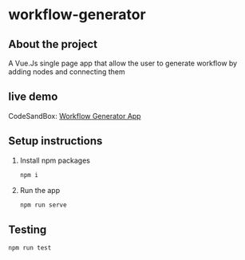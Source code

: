 # workflow-generator

## About the project

A Vue.Js single page app that allow the user to generate workflow by adding nodes and connecting them

## live demo

CodeSandBox: [Workflow Generator App]()

## Setup instructions

1. Install npm packages

   ```bash
   npm i
   ```

2. Run the app

   ```bash
   npm run serve
   ```

## Testing

```bash
npm run test
```
